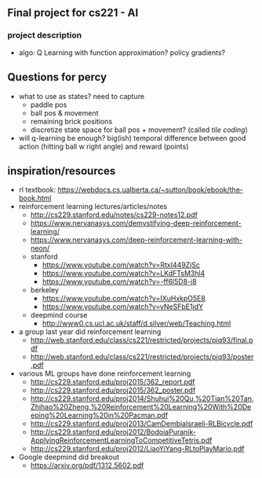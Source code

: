 ## Final project for cs221 - AI

### project description
* algo: Q Learning with function approximation? policy gradients?


## Questions for percy

* what to use as states? need to capture 
  * paddle pos
  * ball pos & movement
  * remaining brick positions
  * discretize state space for ball pos + movement? (called *tile coding*)
* will q-learning be enough? big(ish) temporal difference between good action (hitting ball w right angle) and reward (points)



## inspiration/resources
* rl textbook: https://webdocs.cs.ualberta.ca/~sutton/book/ebook/the-book.html
* reinforcement learning lectures/articles/notes
  * http://cs229.stanford.edu/notes/cs229-notes12.pdf
  * https://www.nervanasys.com/demystifying-deep-reinforcement-learning/
  * https://www.nervanasys.com/deep-reinforcement-learning-with-neon/
  * stanford
    * https://www.youtube.com/watch?v=RtxI449ZjSc
    * https://www.youtube.com/watch?v=LKdFTsM3hl4
    * https://www.youtube.com/watch?v=-ff6l5D8-j8
  * berkeley
    * https://www.youtube.com/watch?v=IXuHxkpO5E8
    * https://www.youtube.com/watch?v=yNeSFbE1jdY
  * deepmind course
    * http://www0.cs.ucl.ac.uk/staff/d.silver/web/Teaching.html
* a group last year did reinforcement learning
  * http://web.stanford.edu/class/cs221/restricted/projects/piq93/final.pdf
  * http://web.stanford.edu/class/cs221/restricted/projects/piq93/poster.pdf
* various ML groups have done reinforcement learning
  * http://cs229.stanford.edu/proj2015/362_report.pdf
  * http://cs229.stanford.edu/proj2015/362_poster.pdf
  * http://cs229.stanford.edu/proj2014/Shuhui%20Qu,%20Tian%20Tan,Zhihao%20Zheng,%20Reinforcement%20Learning%20With%20Deeping%20Learning%20in%20Pacman.pdf
  * http://cs229.stanford.edu/proj2013/CamDembiaIsraeli-RLBicycle.pdf
  * http://cs229.stanford.edu/proj2012/BodoiaPuranik-ApplyingReinforcementLearningToCompetitiveTetris.pdf
  * http://cs229.stanford.edu/proj2012/LiaoYiYang-RLtoPlayMario.pdf
* Google deepmind did breakout
  * https://arxiv.org/pdf/1312.5602.pdf
